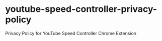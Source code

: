 # youtube-speed-controller-privacy-policy
Privacy Policy for YouTube Speed Controller Chrome Extension
